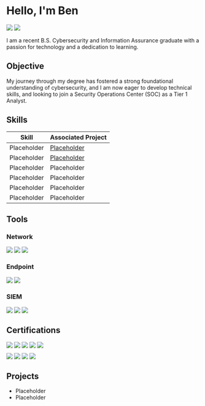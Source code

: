 # Hello, I'm Ben
<a href="https://www.linkedin.com/in/ben-werner1/"><img src="https://img.shields.io/badge/-LinkedIn-0072b1?&style=for-the-badge&logo=linkedin&logoColor=white" /></a>
<a href="https://tryhackme.com/p/PhotonFlash" target="_blank"><img src="https://img.shields.io/badge/-TryHackMe-003366?&style=for-the-badge&logo=TryHackMe&logoColor=white" /></a>

I am a recent B.S. Cybersecurity and Information Assurance graduate with a passion for technology and a dedication to learning.

## Objective

My journey through my degree has fostered a strong foundational understanding of cybersecurity, and I am now eager to develop technical skills, and looking to join a Security Operations Center (SOC) as a Tier 1 Analyst.

## Skills
| Skill                                         | Associated Project         |
|-----------------------------------------------|----------------------------|
| Placeholder        | <a href="https://google.com">Placeholder</a>|
| Placeholder        | <a href="https://google.com">Placeholder</a>|
| Placeholder        | Placeholder|
| Placeholder        | Placeholder|
| Placeholder        | Placeholder|
| Placeholder        | Placeholder|

## Tools
### Network
<div>
    <img src="https://img.shields.io/badge/-Wireshark-1679A7?&style=for-the-badge&logo=Wireshark&logoColor=white" />
    <img src="https://img.shields.io/badge/-Snort-E4002B?&style=for-the-badge&logo=snort&logoColor=white" />
    <img src="https://img.shields.io/badge/-Zeek-777BB4?&style=for-the-badge&logo=Zeek&logoColor=white" />
</div>

### Endpoint
<div>
    <img src="https://img.shields.io/badge/-Wazuh-0263DD?&style=for-the-badge&logo=Wazuh&logoColor=white" />
    <img src="https://img.shields.io/badge/-Sysinternals-00adef?&style=for-the-badge&logo=microsoft&logoColor=white" />
</div>

### SIEM
<div>
    <img src="https://img.shields.io/badge/-Microsoft_Sentinel-0078D4?&style=for-the-badge&logo=Microsoft&logoColor=white" />
    <img src="https://img.shields.io/badge/-Splunk-FF6F00?&style=for-the-badge&logo=Splunk&logoColor=white" />
    <img src="https://img.shields.io/badge/-Elastic-005571?&style=for-the-badge&logo=Elastic&logoColor=white" />
</div>

## Certifications
<div>
<img src="https://img.shields.io/badge/-A%2B-FF0000?&style=for-the-badge&logo=CompTIA&logoColor=white" />
<img src="https://img.shields.io/badge/-Network%2B-FF0000?&style=for-the-badge&logo=CompTIA&logoColor=white" />
<img src="https://img.shields.io/badge/-Security%2B-FF0000?&style=for-the-badge&logo=CompTIA&logoColor=white" />
<img src="https://img.shields.io/badge/-CySA%2B-FF0000?&style=for-the-badge&logo=CompTIA&logoColor=white" />
<img src="https://img.shields.io/badge/-PenTest%2B-FF0000?&style=for-the-badge&logo=CompTIA&logoColor=white" />
</div>

<div style="margin-top:10px;">
  <img src="https://img.shields.io/badge/-Associate%20of%20(ISC)²-00358E?&style=for-the-badge&logo=ISC2&logoColor=white" />
  <img src="https://img.shields.io/badge/-Linux%20Essentials-3333cc?&style=for-the-badge&logo=Linux&logoColor=white" />
  <img src="https://img.shields.io/badge/-SAL1-003366?&style=for-the-badge&logo=TryHackMe&logoColor=white" />
  <img src="https://img.shields.io/badge/-ITIL%20Foundations-5C5C5C?&style=for-the-badge&logo=itil&logoColor=white" />
</div>

## Projects
- Placeholder
- Placeholder
